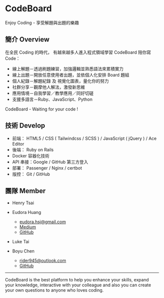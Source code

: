 # CodeBoard
Enjoy Coding - 享受解題與出題的樂趣

## 簡介 Overview

在全民 Coding 的時代，  有越來越多人進入程式領域學習
CodeBoard 陪你寫 Code：
- 線上解題－透過刷題練習，加強邏輯並熟悉語法來累積實力
- 線上出題－開放任意使用者出題，並依個人化安排 Board 題組
- 個人紀錄－解題紀錄 及 視覺化圖表，量化你的努力
- 社群分享－觀摩他人解法，激發新思維
- 應用情境－自我學習／教學應用／同好切磋
- 支援多語言－Ruby、JavaScript、Python

CodeBoard - Waiting for your code !

## 技術 Develop
- 前端： HTML5 / CSS ( Tailwindcss / SCSS )  /  JavaScript ( jQuery ) / Ace Editor
- 後端： Ruby on Rails
- Docker 容器化技術
- API 串接：Google / GitHub 第三方登入
- 部署： Passenger / Nginx / certbot
- 版控： Git / GitHub

## 團隊 Member
- Henry Tsai
- Eudora Huang
    - eudora.hsj@gmail.com
    - [Medium](https://medium.com/eudora-hsj)
    - [GitHub](https://github.com/eudora-hsj)

- Luke Tai
- Boyu Chen
    - rider945@outlook.com
    - [GitHub](https://github.com/ItsBoyu)

---

CodeBoard is the best platform to help you enhance your skills, expand your knowledge, interactive with your colleague and also you can create your own questions to anyone who loves coding.
